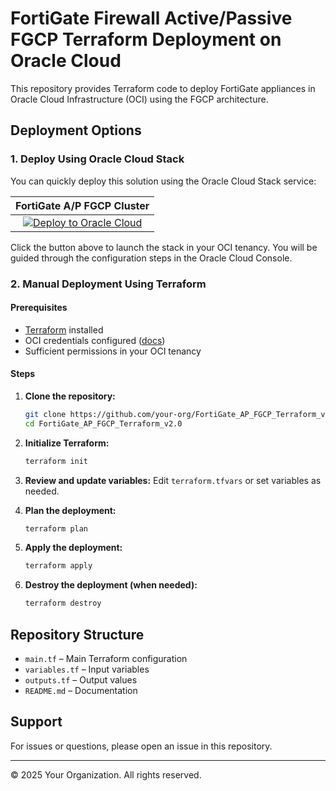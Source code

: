# FortiGate Firewall Active/Passive FGCP Terraform Deployment on Oracle Cloud


This repository provides Terraform code to deploy FortiGate appliances in Oracle Cloud Infrastructure (OCI) using the FGCP architecture.

## Deployment Options

### 1. Deploy Using Oracle Cloud Stack

You can quickly deploy this solution using the Oracle Cloud Stack service:

|FortiGate A/P FGCP Cluster|
|:-:|
|[![Deploy to Oracle Cloud](https://oci-resourcemanager-plugin.plugins.oci.oraclecloud.com/latest/deploy-to-oracle-cloud.svg)](https://cloud.oracle.com/resourcemanager/stacks/create?zipUrl=https://github.com/40net-cloud/fortinet-oci-solutions/releases/download/fgtactivepassive/FortiGate_AP_FGCP_Terraform.zip)|

Click the button above to launch the stack in your OCI tenancy. You will be guided through the configuration steps in the Oracle Cloud Console.

### 2. Manual Deployment Using Terraform

#### Prerequisites

- [Terraform](https://www.terraform.io/downloads.html) installed
- OCI credentials configured ([docs](https://docs.oracle.com/en-us/iaas/Content/API/SDKDocs/terraformproviderconfiguration.htm))
- Sufficient permissions in your OCI tenancy

#### Steps

1. **Clone the repository:**
   ```bash
   git clone https://github.com/your-org/FortiGate_AP_FGCP_Terraform_v2.0.git
   cd FortiGate_AP_FGCP_Terraform_v2.0
   ```

2. **Initialize Terraform:**
   ```bash
   terraform init
   ```

3. **Review and update variables:**
   Edit `terraform.tfvars` or set variables as needed.

4. **Plan the deployment:**
   ```bash
   terraform plan
   ```

5. **Apply the deployment:**
   ```bash
   terraform apply
   ```

6. **Destroy the deployment (when needed):**
   ```bash
   terraform destroy
   ```

## Repository Structure

- `main.tf` – Main Terraform configuration
- `variables.tf` – Input variables
- `outputs.tf` – Output values
- `README.md` – Documentation

## Support

For issues or questions, please open an issue in this repository.

---

© 2025 Your Organization. All rights reserved.

